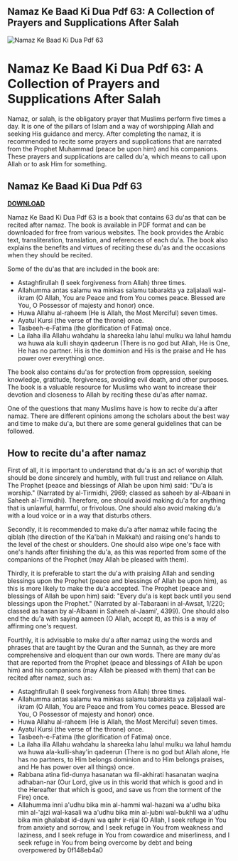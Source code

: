 ## Namaz Ke Baad Ki Dua Pdf 63: A Collection of Prayers and Supplications After Salah

 
![Namaz Ke Baad Ki Dua Pdf 63](https://encrypted-tbn0.gstatic.com/images?q=tbn:ANd9GcSJFD9JMhpXXCFH6WRQ7FZ28pVeupjl-C8RYSBVwDo4UaNWyJihnepG3rnJ)

 
# Namaz Ke Baad Ki Dua Pdf 63: A Collection of Prayers and Supplications After Salah
 
Namaz, or salah, is the obligatory prayer that Muslims perform five times a day. It is one of the pillars of Islam and a way of worshipping Allah and seeking His guidance and mercy. After completing the namaz, it is recommended to recite some prayers and supplications that are narrated from the Prophet Muhammad (peace be upon him) and his companions. These prayers and supplications are called du'a, which means to call upon Allah or to ask Him for something.
 
## Namaz Ke Baad Ki Dua Pdf 63


[**DOWNLOAD**](https://www.google.com/url?q=https%3A%2F%2Furllio.com%2F2tKFyZ&sa=D&sntz=1&usg=AOvVaw1P33CapF0NtC2gD1Kj1GnE)

 
Namaz Ke Baad Ki Dua Pdf 63 is a book that contains 63 du'as that can be recited after namaz. The book is available in PDF format and can be downloaded for free from various websites. The book provides the Arabic text, transliteration, translation, and references of each du'a. The book also explains the benefits and virtues of reciting these du'as and the occasions when they should be recited.
 
Some of the du'as that are included in the book are:
 
- Astaghfirullah (I seek forgiveness from Allah) three times.
- Allahumma antas salamu wa minkas salamu tabarakta ya zaljalaali wal-ikram (O Allah, You are Peace and from You comes peace. Blessed are You, O Possessor of majesty and honor) once.
- Huwa Allahu al-raheem (He is Allah, the Most Merciful) seven times.
- Ayatul Kursi (the verse of the throne) once.
- Tasbeeh-e-Fatima (the glorification of Fatima) once.
- La ilaha illa Allahu wahdahu la shareeka lahu lahul mulku wa lahul hamdu wa huwa ala kulli shayin qadeerun (There is no god but Allah, He is One, He has no partner. His is the dominion and His is the praise and He has power over everything) once.

The book also contains du'as for protection from oppression, seeking knowledge, gratitude, forgiveness, avoiding evil death, and other purposes. The book is a valuable resource for Muslims who want to increase their devotion and closeness to Allah by reciting these du'as after namaz.
  
One of the questions that many Muslims have is how to recite du'a after namaz. There are different opinions among the scholars about the best way and time to make du'a, but there are some general guidelines that can be followed.
 
## How to recite du'a after namaz
 
First of all, it is important to understand that du'a is an act of worship that should be done sincerely and humbly, with full trust and reliance on Allah. The Prophet (peace and blessings of Allah be upon him) said: \"Du'a is worship.\" (Narrated by al-Tirmidhi, 2969; classed as saheeh by al-Albaani in Saheeh al-Tirmidhi). Therefore, one should avoid making du'a for anything that is unlawful, harmful, or frivolous. One should also avoid making du'a with a loud voice or in a way that disturbs others.
 
Secondly, it is recommended to make du'a after namaz while facing the qiblah (the direction of the Ka'bah in Makkah) and raising one's hands to the level of the chest or shoulders. One should also wipe one's face with one's hands after finishing the du'a, as this was reported from some of the companions of the Prophet (may Allah be pleased with them).
 
Thirdly, it is preferable to start the du'a with praising Allah and sending blessings upon the Prophet (peace and blessings of Allah be upon him), as this is more likely to make the du'a accepted. The Prophet (peace and blessings of Allah be upon him) said: \"Every du'a is kept back until you send blessings upon the Prophet.\" (Narrated by al-Tabaraani in al-Awsat, 1/220; classed as hasan by al-Albaani in Saheeh al-Jaami', 4399). One should also end the du'a with saying aameen (O Allah, accept it), as this is a way of affirming one's request.
 
Fourthly, it is advisable to make du'a after namaz using the words and phrases that are taught by the Quran and the Sunnah, as they are more comprehensive and eloquent than our own words. There are many du'as that are reported from the Prophet (peace and blessings of Allah be upon him) and his companions (may Allah be pleased with them) that can be recited after namaz, such as:

- Astaghfirullah (I seek forgiveness from Allah) three times.
- Allahumma antas salamu wa minkas salamu tabarakta ya zaljalaali wal-ikram (O Allah, You are Peace and from You comes peace. Blessed are You, O Possessor of majesty and honor) once.
- Huwa Allahu al-raheem (He is Allah, the Most Merciful) seven times.
- Ayatul Kursi (the verse of the throne) once.
- Tasbeeh-e-Fatima (the glorification of Fatima) once.
- La ilaha illa Allahu wahdahu la shareeka lahu lahul mulku wa lahul hamdu wa huwa ala-kulli-shay'in qadeerun (There is no god but Allah alone, He has no partners, to Him belongs dominion and to Him belongs praises, and He has power over all things) once.
- Rabbana atina fid-dunya hasanatan wa fil-akhirati hasanatan waqina adhaban-nar (Our Lord, give us in this world that which is good and in the Hereafter that which is good, and save us from the torment of the Fire) once.
- Allahumma inni a'udhu bika min al-hammi wal-hazani wa a'udhu bika min al-'ajzi wal-kasali wa a'udhu bika min al-jubni wal-bukhli wa a'udhu bika min ghalabat id-dayni wa qahr ir-rijal (O Allah, I seek refuge in You from anxiety and sorrow, and I seek refuge in You from weakness and laziness, and I seek refuge in You from cowardice and miserliness, and I seek refuge in You from being overcome by debt and being overpowered by 0f148eb4a0
